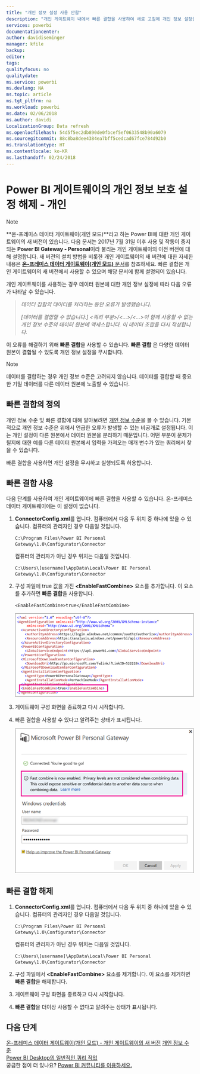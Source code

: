```yaml
---
title: "개인 정보 설정 사용 안함"
description: "개인 게이트웨이 내에서 빠른 결합을 사용하여 새로 고침에 개인 정보 설정을 사용하지 않는 방법입니다."
services: powerbi
documentationcenter: 
author: davidiseminger
manager: kfile
backup: 
editor: 
tags: 
qualityfocus: no
qualitydate: 
ms.service: powerbi
ms.devlang: NA
ms.topic: article
ms.tgt_pltfrm: na
ms.workload: powerbi
ms.date: 02/06/2018
ms.author: davidi
LocalizationGroup: Data refresh
ms.openlocfilehash: 54d5f5ec2db890de0fbcef5ef0633548b90a6079
ms.sourcegitcommit: 88c8ba8dee4384ea7bff5cedcad67fce784d92b0
ms.translationtype: HT
ms.contentlocale: ko-KR
ms.lasthandoff: 02/24/2018
---
```

# <a name="disable-privacy-setting-in-power-bi-gateway---personal"></a>Power BI 게이트웨이의 개인 정보 보호 설정 해제 - 개인
> [!NOTE]
> **온-프레미스 데이터 게이트웨이(개인 모드)**라고 하는 Power BI에 대한 개인 게이트웨이의 새 버전이 있습니다. 다음 문서는 2017년 7월 31일 이후 사용 및 작동이 중지되는 **Power BI Gateway - Personal**이라 불리는 개인 게이트웨이의 이전 버전에 대해 설명합니다. 새 버전의 설치 방법을 비롯한 개인 게이트웨이의 새 버전에 대한 자세한 내용은 [**온-프레미스 데이터 게이트웨이(개인 모드)** 문서](service-gateway-personal-mode.md)를 참조하세요. 빠른 결합은 개인 게이트웨이의 새 버전에서 사용할 수 있으며 해당 문서에 함께 설명되어 있습니다.
> 
> 

개인 게이트웨이를 사용하는 경우 데이터 원본에 대한 개인 정보 설정에 따라 다음 오류가 나타날 수 있습니다.

> *데이터 집합의 데이터를 처리하는 동안 오류가 발생했습니다.*
> 
> *[데이터를 결합할 수 없습니다.] &lt;쿼리 부분&gt;/&lt;…&gt;/&lt;…&gt;이 함께 사용할 수 없는 개인 정보 수준의 데이터 원본에 액세스합니다. 이 데이터 조합을 다시 작성합니다.*
> 
> 

이 오류를 해결하기 위해 **빠른 결합**을 사용할 수 있습니다. **빠른 결합** 은 다양한 데이터 원본이 결합될 수 있도록 개인 정보 설정을 무시합니다.

> [!NOTE]
> 데이터를 결합하는 경우 개인 정보 수준은 고려되지 않습니다. 데이터를 결합할 때 중요한 기밀 데이터를 다른 데이터 원본에 노출할 수 있습니다.
> 
> 

## <a name="what-is-fast-combine"></a>빠른 결합의 정의
개인 정보 수준 및 빠른 결합에 대해 알아보려면 [개인 정보 수준](https://support.office.com/article/Privacy-levels-Power-Query-CC3EDE4D-359E-4B28-BC72-9BEE7900B540)을 볼 수 있습니다. 기본적으로 개인 정보 수준은 위에서 언급한 오류가 발생할 수 있는 비공개로 설정됩니다. 이는 개인 설정이 다른 원본에서 데이터 원본을 분리하기 때문입니다. 어떤 부분이 문제가 될지에 대한 예를 다른 데이터 원본에서 입력을 가져오는 매개 변수가 있는 쿼리에서 찾을 수 있습니다.

빠른 결합을 사용하면 개인 설정을 무시하고 실행되도록 허용합니다.

## <a name="turn-on-fast-combine"></a>빠른 결합 사용
다음 단계를 사용하여 개인 게이트웨이에 빠른 결합을 사용할 수 있습니다. 온-프레미스 데이터 게이트웨이에는 이 설정이 없습니다.

1. **ConnectorConfig.xml**를 엽니다.  컴퓨터에서 다음 두 위치 중 하나에 있을 수 있습니다.  컴퓨터의 관리자인 경우 다음일 것입니다.
   
    <pre><code>C:\Program Files\Power BI Personal Gateway\1.0\Configurator\Connector</code></pre>
   
    컴퓨터의 관리자가 아닌 경우 위치는 다음일 것입니다.
   
    <pre><code>C:\Users\[username]\AppData\Local\Power BI Personal Gateway\1.0\Configurator\Connector</code></pre>
    
2. 구성 파일에 true 값을 가진 **&lt;EnableFastCombine&gt;** 요소를 추가합니다. 이 요소를 추가하면 **빠른 결합**을 사용합니다.
   
   <pre><code>&lt;EnableFastCombine&gt;true&lt;/EnableFastCombine&gt;</code></pre>
   
   ![](media/refresh-enable-fast-combine/configfile.png)
3. 게이트웨이 구성 화면을 종료하고 다시 시작합니다.
4. 빠른 결합을 사용할 수 있다고 알려주는 상태가 표시됩니다.
   
   ![](media/refresh-enable-fast-combine/fastcombineenabled.png)

## <a name="turn-off-fast-combine"></a>빠른 결합 해제
1. **ConnectorConfig.xml**를 엽니다.  컴퓨터에서 다음 두 위치 중 하나에 있을 수 있습니다.  컴퓨터의 관리자인 경우 다음일 것입니다.
   
    <pre><code>C:\Program Files\Power BI Personal Gateway\1.0\Configurator\Connector</code></pre>
   
    컴퓨터의 관리자가 아닌 경우 위치는 다음일 것입니다.
   
    <pre><code>C:\Users\[username]\AppData\Local\Power BI Personal Gateway\1.0\Configurator\Connector</code></pre>

2. 구성 파일에서 **&lt;EnableFastCombine&gt;** 요소를 제거합니다. 이 요소를 제거하면 **빠른 결합**을 해제합니다.
3. 게이트웨이 구성 화면을 종료하고 다시 시작합니다.
4. **빠른 결합**을 더이상 사용할 수 없다고 알려주는 상태가 표시됩니다.

## <a name="next-steps"></a>다음 단계
[온-프레미스 데이터 게이트웨이(개인 모드) - 개인 게이트웨이의 새 버전](service-gateway-personal-mode.md)
[개인 정보 수준](https://support.office.com/article/Privacy-levels-Power-Query-CC3EDE4D-359E-4B28-BC72-9BEE7900B540)  
[Power BI Desktop의 일반적인 쿼리 작업](desktop-common-query-tasks.md)  
궁금한 점이 더 있나요? [Power BI 커뮤니티를 이용하세요.](http://community.powerbi.com/)

